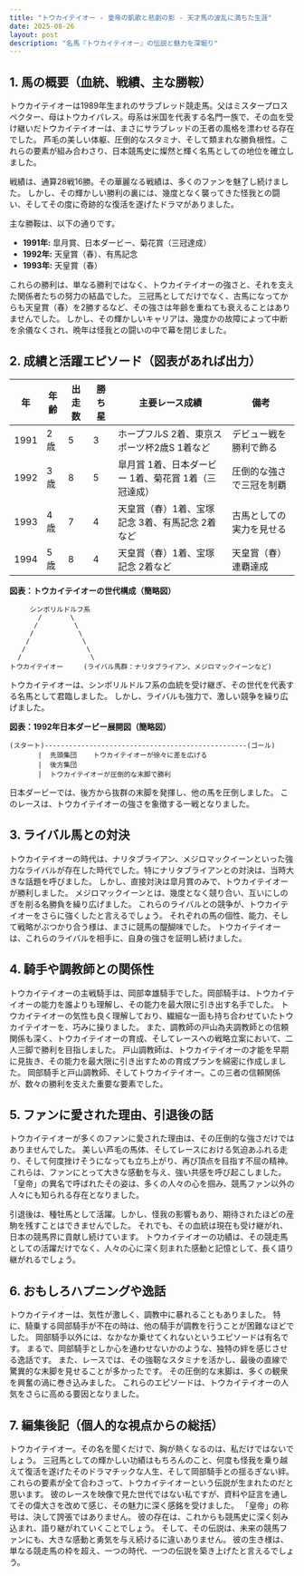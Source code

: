 ```yaml
---
title: "トウカイテイオー - 皇帝の凱歌と悲劇の影 - 天才馬の波乱に満ちた生涯"
date: 2025-08-26
layout: post
description: "名馬『トウカイテイオー』の伝説と魅力を深堀り"
---
```


## 1. 馬の概要（血統、戦績、主な勝鞍）

トウカイテイオーは1989年生まれのサラブレッド競走馬。父はミスタープロスペクター、母はトウカイパレス。母系は米国を代表する名門一族で、その血を受け継いだトウカイテイオーは、まさにサラブレッドの王者の風格を漂わせる存在でした。  芦毛の美しい体躯、圧倒的なスタミナ、そして類まれな勝負根性。これらの要素が組み合わさり、日本競馬史に燦然と輝く名馬としての地位を確立しました。

戦績は、通算28戦16勝。その華麗なる戦績は、多くのファンを魅了し続けました。  しかし、その輝かしい勝利の裏には、幾度となく襲ってきた怪我との闘い、そしてその度に奇跡的な復活を遂げたドラマがありました。

主な勝鞍は、以下の通りです。

* **1991年:**  皐月賞、日本ダービー、菊花賞（三冠達成）
* **1992年:** 天皇賞（春）、有馬記念
* **1993年:**  天皇賞（春）

これらの勝利は、単なる勝利ではなく、トウカイテイオーの強さと、それを支えた関係者たちの努力の結晶でした。  三冠馬としてだけでなく、古馬になってからも天皇賞（春）を2勝するなど、その強さは年齢を重ねても衰えることはありませんでした。  しかし、その輝かしいキャリアは、幾度かの故障によって中断を余儀なくされ、晩年は怪我との闘いの中で幕を閉じました。


## 2. 成績と活躍エピソード（図表があれば出力）


| 年 | 年齢 | 出走数 | 勝ち星 | 主要レース成績 | 備考 |
|---|---|---|---|---|---|
| 1991 | 2歳 | 5 | 3 |  ホープフルS 2着、東京スポーツ杯2歳S 1着など | デビュー戦を勝利で飾る |
| 1992 | 3歳 | 8 | 5 | 皐月賞 1着、日本ダービー 1着、菊花賞 1着（三冠達成） |  圧倒的な強さで三冠を制覇 |
| 1993 | 4歳 | 7 | 4 | 天皇賞（春）1着、宝塚記念 3着、有馬記念 2着など | 古馬としての実力を見せる |
| 1994 | 5歳 | 8 | 4 | 天皇賞（春）1着、宝塚記念 2着など | 天皇賞（春）連覇達成 |


**図表：トウカイテイオーの世代構成（簡略図）**

```
     シンボリルドルフ系
       /       \
      /         \
     /           \
    /             \
   /               \
  /                 \
トウカイテイオー     (ライバル馬群：ナリタブライアン、メジロマックイーンなど)

```

トウカイテイオーは、シンボリルドルフ系の血統を受け継ぎ、その世代を代表する名馬として君臨しました。 しかし、ライバルも強力で、激しい競争を繰り広げました。


**図表：1992年日本ダービー展開図（簡略図）**

```
(スタート)--------------------------------------------------(ゴール)
       |  先頭集団    トウカイテイオーが徐々に差を広げる
       |  後方集団
       |  トウカイテイオーが圧倒的な末脚で勝利
```

日本ダービーでは、後方から抜群の末脚を発揮し、他の馬を圧倒しました。 このレースは、トウカイテイオーの強さを象徴する一戦となりました。


## 3. ライバル馬との対決

トウカイテイオーの時代は、ナリタブライアン、メジロマックイーンといった強力なライバルが存在した時代でした。特にナリタブライアンとの対決は、当時大きな話題を呼びました。 しかし、直接対決は皐月賞のみで、トウカイテイオーが勝利しました。 メジロマックイーンとは、幾度となく競り合い、互いにしのぎを削る名勝負を繰り広げました。  これらのライバルとの競争が、トウカイテイオーをさらに強くしたと言えるでしょう。  それぞれの馬の個性、能力、そして戦略がぶつかり合う様は、まさに競馬の醍醐味でした。  トウカイテイオーは、これらのライバルを相手に、自身の強さを証明し続けました。


## 4. 騎手や調教師との関係性

トウカイテイオーの主戦騎手は、岡部幸雄騎手でした。岡部騎手は、トウカイテイオーの能力を誰よりも理解し、その能力を最大限に引き出す名手でした。  トウカイテイオーの気性も良く理解しており、繊細な一面も持ち合わせていたトウカイテイオーを、巧みに操りました。  また、調教師の戸山為夫調教師との信頼関係も深く、トウカイテイオーの育成、そしてレースへの戦略立案において、二人三脚で勝利を目指しました。  戸山調教師は、トウカイテイオーの才能を早期に見抜き、その能力を最大限に引き出すための育成プランを綿密に作成しました。  岡部騎手と戸山調教師、そしてトウカイテイオー。この三者の信頼関係が、数々の勝利を支えた重要な要素でした。


## 5. ファンに愛された理由、引退後の話

トウカイテイオーが多くのファンに愛された理由は、その圧倒的な強さだけではありませんでした。  美しい芦毛の馬体、そしてレースにおける気迫あふれる走り、そして何度挫けそうになっても立ち上がり、再び頂点を目指す不屈の精神。 これらは、ファンにとって大きな感動を与え、強い共感を呼び起こしました。  「皇帝」の異名で呼ばれたその姿は、多くの人々の心を掴み、競馬ファン以外の人々にも知られる存在となりました。

引退後は、種牡馬として活躍。しかし、怪我の影響もあり、期待されたほどの産駒を残すことはできませんでした。  それでも、その血統は現在も受け継がれ、日本の競馬界に貢献し続けています。  トウカイテイオーの功績は、その競走馬としての活躍だけでなく、人々の心に深く刻まれた感動と記憶として、長く語り継がれるでしょう。


## 6. おもしろハプニングや逸話

トウカイテイオーは、気性が激しく、調教中に暴れることもありました。  特に、騎乗する岡部騎手が不在の時は、他の騎手が調教を行うことが困難なほどでした。  岡部騎手以外には、なかなか乗せてくれないというエピソードは有名です。  まるで、岡部騎手としか心を通わせないかのような、独特の絆を感じさせる逸話です。  また、レースでは、その強靭なスタミナを活かし、最後の直線で驚異的な末脚を見せることが多かったです。  その圧倒的な末脚は、多くの観衆を興奮の渦に巻き込みました。  これらのエピソードは、トウカイテイオーの人気をさらに高める要因となりました。


## 7. 編集後記（個人的な視点からの総括）

トウカイテイオー。その名を聞くだけで、胸が熱くなるのは、私だけではないでしょう。  三冠馬としての輝かしい功績はもちろんのこと、何度も怪我を乗り越えて復活を遂げたそのドラマチックな人生、そして岡部騎手との揺るぎない絆。これらの要素が全て合わさって、トウカイテイオーという伝説が生まれたのだと思います。  彼のレースを映像で見た世代ではない私ですが、資料や証言を通してその偉大さを改めて感じ、その魅力に深く感銘を受けました。  「皇帝」の称号は、決して誇張ではありません。  彼の存在は、これからも競馬史に深く刻み込まれ、語り継がれていくことでしょう。  そして、その伝説は、未来の競馬ファンにも、大きな感動と勇気を与え続けるに違いありません。  彼の生き様は、単なる競走馬の枠を超え、一つの時代、一つの伝説を築き上げたと言えるでしょう。
